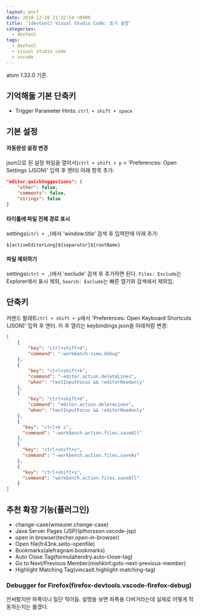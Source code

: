 ```yaml
---
layout: post
date: 2018-12-18 21:32:54 +0900
title: '[devtool] Visual Studio Code: 초기 설정'
categories:
  - devtool
tags:
  - devtool
  - visual studio code
  - vscode
---
```


atom 1.32.0 기준.

## 기억해둘 기본 단축키

- Trigger Parameter Hints: `ctrl + shift + space`

## 기본 설정

#### 자동완성 설정 변경

json으로 된 설정 파일을 열어서(`ctrl + shift + p` > 'Preferences: Open Settings (JSON)' 입력 후 엔터) 아래 항목 추가:

```json
"editor.quickSuggestions": {
    "other": false,
    "comments": false,
    "strings": false
}
```

#### 타이틀에 파일 전체 경로 표시

settings(`ctrl + ,`)에서 'window.title' 검색 후 입력란에 아래 추가:

```
${activeEditorLong}${separator}${rootName}
```

#### 파일 제외하기

settings(`ctrl + ,`)에서 'exclude' 검색 후 추가하면 된다. `Files: Exclude`는 Explorer에서 표시 제외, `Search: Exclude`는 빠른 열기와 검색에서 제외임.

## 단축키

커맨드 팔레트`ctrl + shift + p`에서 'Preferences: Open Keyboard Shortcuts (JSON)' 입력 후 엔터. 이 후 열리는 keybindings.json을 아래처럼 변경:

```json
[
    {
        "key": "ctrl+shift+d",
        "command": "-workbench.view.debug"
    },
    {
        "key": "ctrl+shift+k",
        "command": "-editor.action.deleteLines",
        "when": "textInputFocus && !editorReadonly"
    },
    {
        "key": "ctrl+shift+d",
        "command": "editor.action.deleteLines",
        "when": "textInputFocus && !editorReadonly"
    },
    {
      "key": "ctrl+k s",
      "command": "-workbench.action.files.saveAll"
    },
    {
      "key": "ctrl+shift+s",
      "command": "-workbench.action.files.saveAs"
    },
    {
      "key": "ctrl+shift+s",
      "command": "workbench.action.files.saveAll"
    }
]
```

## 추천 확장 기능(플러그인)

- change-case(wmaurer.change-case)
- Java Server Pages (JSP)(pthorsson.vscode-jsp)
- open in browser(techer.open-in-browser)
- Open file(fr43nk.seito-openfile)
- Bookmarks(alefragnani.bookmarks)
- Auto Close Tag(formulahendry.auto-close-tag)
- Go to Next/Previous Member(mishkinf.goto-next-previous-member)
- Highlight Matching Tag(vincaslt.highlight-matching-tag)

### Debugger for Firefox(firefox-devtools.vscode-firefox-debug)

안써봤지만 파폭이니 일단 적어둠. 설명을 보면 파폭용 디버거라는데 실제로 어떻게 작동하는지는 몲겠다.
